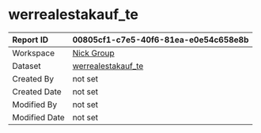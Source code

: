 



# werrealestakauf_te

|Report ID|00805cf1-c7e5-40f6-81ea-e0e54c658e8b|
| :--- | :--- |
|Workspace|[Nick Group](../Workspaces/Nick-Group.md)|
|Dataset|[werrealestakauf_te](../Datasets/werrealestakauf_te.md)|
|Created By|not set|
|Created Date|not set|
|Modified By|not set|
|Modified Date|not set|
